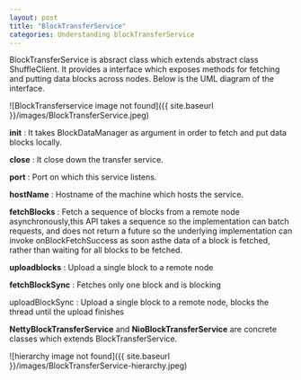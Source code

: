 ```yaml
---
layout: post
title: "BlockTransferService"
categories: Understanding blockTransferService
---
```


BlockTransferService is absract class which extends abstract class ShuffleClient. It provides a interface which exposes methods for fetching and putting data blocks across nodes.
Below is the UML diagram of the interface.

![BlockTransferservice image not found]({{ site.baseurl }}/images/BlockTransferService.jpeg)

<b>init</b> : It takes BlockDataManager as argument in order to fetch and put data blocks locally.

<b>close</b> : It close down the transfer service.

<b>port</b> : Port on which this service listens.

<b>hostName</b> : Hostname of the machine which hosts the service.

<b>fetchBlocks</b> : Fetch a sequence of blocks from a remote node asynchronously,this API takes a sequence so the implementation can batch requests, and does not return a future so the underlying implementation can invoke onBlockFetchSuccess as soon asthe data of a block is fetched, rather than waiting for all blocks to be fetched.
    
<b>uploadblocks</b> : Upload a single block to a remote node
 
<b>fetchBlockSync</b> : Fetches only one block and is blocking

</b>uploadBlockSync</b> : Upload a single block to a remote node, blocks the thread until the upload finishes


<b>NettyBlockTransferService</b> and <b>NioBlockTransferService</b> are concrete classes which extends BlockTransferService.

![hierarchy image not found]({{ site.baseurl }}/images/BlockTransferService-hierarchy.jpeg)
